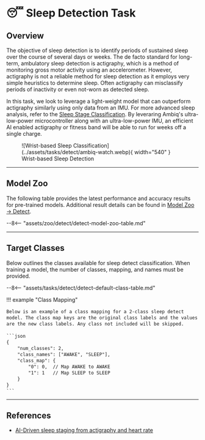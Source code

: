 # :sleeping: Sleep Detection Task

## <span class="sk-h2-span">Overview</span>

The objective of sleep detection is to identify periods of sustained sleep over the course of several days or weeks. The de facto standard for long-term, ambulatory sleep detection is actigraphy, which is a method of monitoring gross motor activity using an accelerometer. However, actigraphy is not a reliable method for sleep detection as it employs very simple heuristics to determine sleep. Often actigraphy can misclassify periods of inactivity or even not-worn as detected sleep.

<!-- <div class="sk-plotly-graph-div">
--8<-- "assets/sleep-detect-demo.html"
</div> -->

In this task, we look to leverage a light-weight model that can outperform actigraphy similarly using only data from an IMU. For more advanced sleep analysis, refer to the [Sleep Stage Classification](./stage.md). By leveraring Ambiq's ultra-low-power microcontroller along with an ultra-low-power IMU, an efficient AI enabled actigraphy or fitness band will be able to run for weeks off a single charge.

<figure markdown>
  ![Wrist-based Sleep Classification](../assets/tasks/detect/ambiq-watch.webp){ width="540" }
  <figcaption>Wrist-based Sleep Detection</figcaption>
</figure>

---

## <span class="sk-h2-span">Model Zoo</span>

The following table provides the latest performance and accuracy results for pre-trained models. Additional result details can be found in [Model Zoo → Detect](../zoo/detect.md).


--8<-- "assets/zoo/detect/detect-model-zoo-table.md"

---

## <span class="sk-h2-span">Target Classes</span>

Below outlines the classes available for sleep detect classification. When training a model, the number of classes, mapping, and names must be provided.

--8<-- "assets/tasks/detect/detect-default-class-table.md"

!!! example "Class Mapping"

    Below is an example of a class mapping for a 2-class sleep detect model. The class map keys are the original class labels and the values are the new class labels. Any class not included will be skipped.

    ```json
    {
        "num_classes": 2,
        "class_names": ["AWAKE", "SLEEP"],
        "class_map": {
            "0": 0,  // Map AWAKE to AWAKE
            "1": 1   // Map SLEEP to SLEEP
        }
    }
    ```

---

## <span class="sk-h2-span">References</span>

* [AI-Driven sleep staging from actigraphy and heart rate](https://doi.org/10.1371/journal.pone.0285703)
